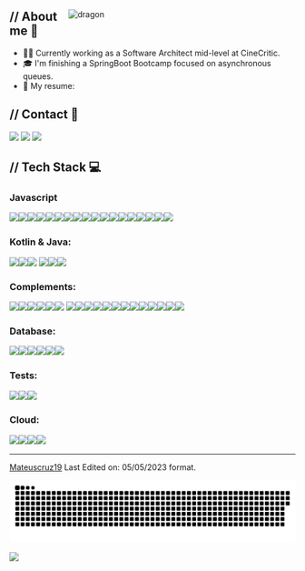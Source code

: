 <p align = center ><!-- Optional banner goes here--> </p>

<div>

<img align="right" width="400" alt="dragon" src="https://i.pinimg.com/originals/5f/29/30/5f293030b863a0c6f927959f7c57d3bc.jpg"/>

<h2> // About me 📄 </h2>

- 👨‍💻 Currently working as a Software Architect mid-level at CineCritic.
- 🎓 I'm finishing a SpringBoot Bootcamp focused on asynchronous queues.
- 📜 My resume:

<h2>  // Contact 📲 </h2>

<a href="mailto:profissionalmateuscruz@gmail.com"><img src="https://img.shields.io/badge/Gmail-D14836?style=for-the-badge&logo=gmail&logoColor=white"/><a/>
<a href="https://www.linkedin.com/in/mateuscruz19/"><img src="https://img.shields.io/badge/LinkedIn-0077B5?style=for-the-badge&logo=linkedin&logoColor=white"/><a/>
<a href="https://wa.me/+55 75998741647"><img src="https://img.shields.io/badge/WhatsApp-25D366?style=for-the-badge&logo=whatsapp&logoColor=white"/><a/>

<h2>  // Tech Stack 💻  </h2>

  <h3> Javascript  </h3>
<img src="https://img.shields.io/badge/JavaScript-323330?style=for-the-badge&logo=javascript&logoColor=F7DF1E"/><img src="https://img.shields.io/badge/AngularJS-E23237?style=for-the-badge&logo=angularjs&logoColor=white"/><img src="https://img.shields.io/badge/Node.js-339933?style=for-the-badge&logo=nodedotjs&logoColor=white"/><img src="https://img.shields.io/badge/nestjs-E0234E?style=for-the-badge&logo=nestjs&logoColor=white"/><img src="https://img.shields.io/badge/next%20js-000000?style=for-the-badge&logo=nextdotjs&logoColor=white"/><img src="https://img.shields.io/badge/Nginx-009639?style=for-the-badge&logo=nginx&logoColor=white"/><img src="https://img.shields.io/badge/React-20232A?style=for-the-badge&logo=react&logoColor=61DAFB"/><img src="https://img.shields.io/badge/Vite-B73BFE?style=for-the-badge&logo=vite&logoColor=FFD62E"/><img src="https://img.shields.io/badge/Tailwind_CSS-38B2AC?style=for-the-badge&logo=tailwind-css&logoColor=white"/><img src="https://img.shields.io/badge/Astro-0C1222?style=for-the-badge&logo=astro&logoColor=FDFDFE"/><img src="https://img.shields.io/badge/Babel-F9DC3E?style=for-the-badge&logo=babel&logoColor=white"/><img src="https://img.shields.io/badge/Bootstrap-563D7C?style=for-the-badge&logo=bootstrap&logoColor=white"/><img src="https://img.shields.io/badge/axios-671ddf?&style=for-the-badge&logo=axios&logoColor=white"/><img src="https://img.shields.io/badge/Chakra--UI-319795?style=for-the-badge&logo=chakra-ui&logoColor=white"/><img src="https://img.shields.io/badge/Express%20js-000000?style=for-the-badge&logo=express&logoColor=white"/><img src="https://img.shields.io/badge/fastapi-109989?style=for-the-badge&logo=FASTAPI&logoColor=white"/><img src="https://img.shields.io/badge/Vue%20js-35495E?style=for-the-badge&logo=vuedotjs&logoColor=4FC08D"/><img src="https://img.shields.io/badge/ts--node-3178C6?style=for-the-badge&logo=ts-node&logoColor=white"/>

  <h3> Kotlin & Java: </h3>
<img src="https://img.shields.io/badge/Kotlin-0095D5?&style=for-the-badge&logo=kotlin&logoColor=white"/><img src="https://img.shields.io/badge/Spring-6DB33F?style=for-the-badge&logo=spring&logoColor=white"/><img src="https://img.shields.io/badge/Android-3DDC84?style=for-the-badge&logo=android&logoColor=white"/> <img src="https://img.shields.io/badge/Android_Studio-3DDC84?style=for-the-badge&logo=android-studio&logoColor=white"/><img src="https://img.shields.io/badge/Spring_Boot-F2F4F9?style=for-the-badge&logo=spring-boot"/><img src="https://img.shields.io/badge/gradle-02303A?style=for-the-badge&logo=gradle&logoColor=white"/>

   <h3> Complements: </h3>
  <img src="https://img.shields.io/badge/CSS3-1572B6?style=for-the-badge&logo=css3&logoColor=white"/><img src="https://img.shields.io/badge/HTML5-E34F26?style=for-the-badge&logo=html5&logoColor=white"/><img src="https://img.shields.io/badge/Apache_Kafka-231F20?style=for-the-badge&logo=apache-kafka&logoColor=white"/><img src="https://img.shields.io/badge/Flutter-02569B?style=for-the-badge&logo=flutter&logoColor=white"/><img src="https://img.shields.io/badge/Docker-2CA5E0?style=for-the-badge&logo=docker&logoColor=white"/><img src="https://img.shields.io/badge/Django-092E20?style=for-the-badge&logo=django&logoColor=green"/>
  <img src="https://img.shields.io/badge/Drupal-0678BE?style=for-the-badge&logo=drupal&logoColor=white"/><img src="https://img.shields.io/badge/GitHub%20Pages-222222?style=for-the-badge&logo=GitHub%20Pages&logoColor=white"/><img src="https://img.shields.io/badge/Figma-F24E1E?style=for-the-badge&logo=figma&logoColor=white"/><img src="	https://img.shields.io/badge/Flask-000000?style=for-the-badge&logo=flask&logoColor=white"/><img src="https://img.shields.io/badge/jQuery-0769AD?style=for-the-badge&logo=jquery&logoColor=white"/><img src="https://img.shields.io/badge/JWT-000000?style=for-the-badge&logo=JSON%20web%20tokens&logoColor=white"/><img src="https://img.shields.io/badge/kubernetes-326ce5.svg?&style=for-the-badge&logo=kubernetes&logoColor=white"/><img src="https://img.shields.io/badge/Laravel-FF2D20?style=for-the-badge&logo=laravel&logoColor=white"/><img src="https://img.shields.io/badge/Material%20UI-007FFF?style=for-the-badge&logo=mui&logoColor=white"/><img src="https://img.shields.io/badge/npm-CB3837?style=for-the-badge&logo=npm&logoColor=white"/><img src="https://img.shields.io/badge/Postman-FF6C37?style=for-the-badge&logo=Postman&logoColor=white"/><img src="https://img.shields.io/badge/Redux-593D88?style=for-the-badge&logo=redux&logoColor=white"/><img src="https://img.shields.io/badge/Swagger-85EA2D?style=for-the-badge&logo=Swagger&logoColor=white"/>

 <h3>  Database: </h3>
<img src="https://img.shields.io/badge/MongoDB-4EA94B?style=for-the-badge&logo=mongodb&logoColor=white"/><img src="https://img.shields.io/badge/PostgreSQL-316192?style=for-the-badge&logo=postgresql&logoColor=white"/><img src="https://img.shields.io/badge/redis-%23DD0031.svg?&style=for-the-badge&logo=redis&logoColor=white"/><img src="https://img.shields.io/badge/MySQL-005C84?style=for-the-badge&logo=mysql&logoColor=white"/><img src="https://img.shields.io/badge/firebase-ffca28?style=for-the-badge&logo=firebase&logoColor=black"/><img src="https://img.shields.io/badge/Oracle-F80000?style=for-the-badge&logo=oracle&logoColor=black"/>

  <h3> Tests: </h3>
<img src="https://img.shields.io/badge/Junit5-25A162?style=for-the-badge&logo=junit5&logoColor=white"/><img src="https://img.shields.io/badge/Jest-C21325?style=for-the-badge&logo=jest&logoColor=white"/><img src="https://img.shields.io/badge/Cypress-17202C?style=for-the-badge&logo=cypress&logoColor=white"/>

 <h3> Cloud: </h3>
<img src="https://img.shields.io/badge/Amazon_AWS-FF9900?style=for-the-badge&logo=amazonaws&logoColor=white"/><img src="https://img.shields.io/badge/Azure_DevOps-0078D7?style=for-the-badge&logo=azure-devops&logoColor=white"/><img src="https://img.shields.io/badge/Terraform-7B42BC?style=for-the-badge&logo=terraform&logoColor=white"/><img src="https://img.shields.io/badge/Vercel-000000?style=for-the-badge&logo=vercel&logoColor=white"/>

<!---

--->

---

[Mateuscruz19](https://github.com/Mateuscruz19)
Last Edited on: 05/05/2023 format.


<div align="center">
    <picture align="center">
      <source media="(prefers-color-scheme: dark)" srcset="https://raw.githubusercontent.com/Niefee/niefee/master/assets/github-contribution-grid-snake.svg">
      <source media="(prefers-color-scheme: light)" srcset="https://raw.githubusercontent.com/Niefee/niefee/master/assets/github-contribution-grid-snake.svg">
      <img alt="github contribution grid snake animation" src="https://raw.githubusercontent.com/Niefee/niefee/master/assets/github-contribution-grid-snake.svg">
    </picture>
</div>


[![](https://visitcount.itsvg.in/api?id=Mateuscruz19&icon=0&color=0)](https://visitcount.itsvg.in)
